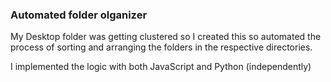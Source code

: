 ### Automated folder olganizer

My Desktop folder was getting clustered so I created this so automated the process of sorting and arranging the folders in the respective directories.

I implemented the logic with both JavaScript and Python (independently)